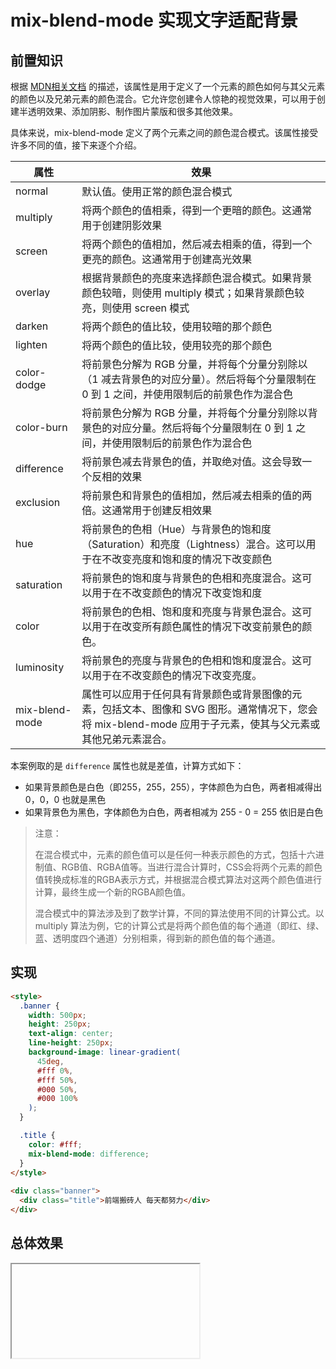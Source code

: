# mix-blend-mode 实现文字适配背景

## 前置知识

根据 [MDN相关文档](https://developer.mozilla.org/zh-CN/docs/Web/CSS/mix-blend-mode) 的描述，该属性是用于定义了一个元素的颜色如何与其父元素的颜色以及兄弟元素的颜色混合。它允许您创建令人惊艳的视觉效果，可以用于创建半透明效果、添加阴影、制作图片蒙版和很多其他效果。

具体来说，mix-blend-mode 定义了两个元素之间的颜色混合模式。该属性接受许多不同的值，接下来逐个介绍。

| 属性           | 效果                                                         |
| -------------- | ------------------------------------------------------------ |
| normal         | 默认值。使用正常的颜色混合模式                               |
| multiply       | 将两个颜色的值相乘，得到一个更暗的颜色。这通常用于创建阴影效果 |
| screen         | 将两个颜色的值相加，然后减去相乘的值，得到一个更亮的颜色。这通常用于创建高光效果 |
| overlay        | 根据背景颜色的亮度来选择颜色混合模式。如果背景颜色较暗，则使用 multiply 模式；如果背景颜色较亮，则使用 screen 模式 |
| darken         | 将两个颜色的值比较，使用较暗的那个颜色                       |
| lighten        | 将两个颜色的值比较，使用较亮的那个颜色                       |
| color-dodge    | 将前景色分解为 RGB 分量，并将每个分量分别除以（1 减去背景色的对应分量）。然后将每个分量限制在 0 到 1 之间，并使用限制后的前景色作为混合色 |
| color-burn     | 将前景色分解为 RGB 分量，并将每个分量分别除以背景色的对应分量。然后将每个分量限制在 0 到 1 之间，并使用限制后的前景色作为混合色 |
| difference     | 将前景色减去背景色的值，并取绝对值。这会导致一个反相的效果   |
| exclusion      | 将前景色和背景色的值相加，然后减去相乘的值的两倍。这通常用于创建反相效果 |
| hue            | 将前景色的色相（Hue）与背景色的饱和度（Saturation）和亮度（Lightness）混合。这可以用于在不改变亮度和饱和度的情况下改变颜色 |
| saturation     | 将前景色的饱和度与背景色的色相和亮度混合。这可以用于在不改变颜色的情况下改变饱和度 |
| color          | 将前景色的色相、饱和度和亮度与背景色混合。这可以用于在改变所有颜色属性的情况下改变前景色的颜色。 |
| luminosity     | 将前景色的亮度与背景色的色相和饱和度混合。这可以用于在不改变颜色的情况下改变亮度。 |
| mix-blend-mode | 属性可以应用于任何具有背景颜色或背景图像的元素，包括文本、图像和 SVG 图形。通常情况下，您会将 mix-blend-mode 应用于子元素，使其与父元素或其他兄弟元素混合。 |

本案例取的是 `difference` 属性也就是差值，计算方式如下：

- 如果背景颜色是白色（即255，255，255），字体颜色为白色，两者相减得出 0，0，0 也就是黑色
- 如果背景色为黑色，字体颜色为白色，两者相减为 255 - 0 = 255 依旧是白色

> 注意：
>
> 在混合模式中，元素的颜色值可以是任何一种表示颜色的方式，包括十六进制值、RGB值、RGBA值等。当进行混合计算时，CSS会将两个元素的颜色值转换成标准的RGBA表示方式，并根据混合模式算法对这两个颜色值进行计算，最终生成一个新的RGBA颜色值。
>
> 
>
> 混合模式中的算法涉及到了数学计算，不同的算法使用不同的计算公式。以 multiply 算法为例，它的计算公式是将两个颜色值的每个通道（即红、绿、蓝、透明度四个通道）分别相乘，得到新的颜色值的每个通道。

## 实现

```html
<style>
  .banner {
    width: 500px;
    height: 250px;
    text-align: center;
    line-height: 250px;
    background-image: linear-gradient(
      45deg,
      #fff 0%,
      #fff 50%,
      #000 50%,
      #000 100%
    );
  }

  .title {
    color: #fff;
    mix-blend-mode: difference;
  }
</style>
    
<div class="banner">
  <div class="title">前端搬砖人 每天都努力</div>
</div>
```

## 总体效果
<Iframe url="https://duyidao.github.io/blogweb/#/detail/css/fit" />
